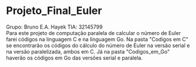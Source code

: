# Projeto_Final_Euler


Grupo: Bruno E.A. Hayek TIA: 32145799
<br>
  Para este projeto de computação paralela de calcular o número de Euler farei códigos na linguagem C e na linguagem Go. Na pasta "Codigos em C" se encontrarão os códigos do cálculo do número de Euler na versão serial e na versão paralelizada, ambos em C. Já na pasta "Codigos_em_Go" haverão os códigos em Go das versões serial e paralela.



